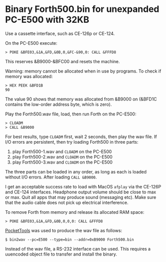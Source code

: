 # Binary Forth500.bin for unexpanded PC-E500 with 32KB

Use a cassette interface, such as CE-126p or CE-124.

On the PC-E500 execute:

    > POKE &BFE03,&1A,&FD,&0B,0,&FC-&90,0: CALL &FFFD8

This reserves &B9000-&BFC00 and resets the machine.

Warning: memory cannot be allocated when in use by programs.  To check if
memory was allocated:

    > HEX PEEK &BFD1B
    90

The value 90 shows that memory was allocated from &B9000 on (&BFD1C contains
the low-order address byte, which is zero).

Play the Forth500.wav file, load, then run Forth on the PC-E500:

    > CLOADM
    > CALL &B9000

For best results, type `CLOADM` first, wait 2 seconds, then play the wav file.
If I/O errors are persistent, then try loading Forth500 in three parts:

1. play Forth500-1.wav and `CLOADM` on the PC-E500
2. play Forth500-2.wav and `CLOADM` on the PC-E500
3. play Forth500-3.wav and `CLOADM` on the PC-E500

The three parts can be loaded in any order, as long as each is loaded without
I/O errors.  After loading `CALL &B9000`.

I get an acceptable success rate to load with MacOS `afplay` via the CE-126P
and CE-124 interfaces.  Headphone output volume should be close to max or max.
Quit all apps that may produce sound (messaging etc).  Make sure that the audio
cable does not pick up electrical interference.

To remove Forth from memory and release its allocated RAM space:

    > POKE &BFE03,&1A,&FD,&0B,0,0,0: CALL &FFFD8

[PocketTools](https://www.peil-partner.de/ifhe.de/sharp/) was used to produce
the wav file as follows:

    $ bin2wav --pc=E500 --type=bin --addr=0xB9000 Forth500.bin

Instead of the wav file, a RS-232 interface can be used.  This requires a
uuencoded object file to transfer and install the binary.
